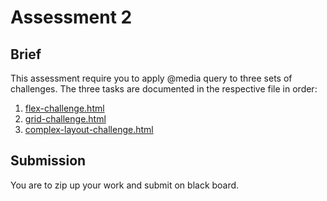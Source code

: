 # Assessment 2

## Brief

This assessment require you to apply @media query to three sets of challenges. The three tasks are documented in the respective file in order:

1. [flex-challenge.html](./flex-challenge.html)
2. [grid-challenge.html](./grid-challenge.html)
3. [complex-layout-challenge.html](./complex-layout-challenge.html)

## Submission

You are to zip up your work and submit on black board.
